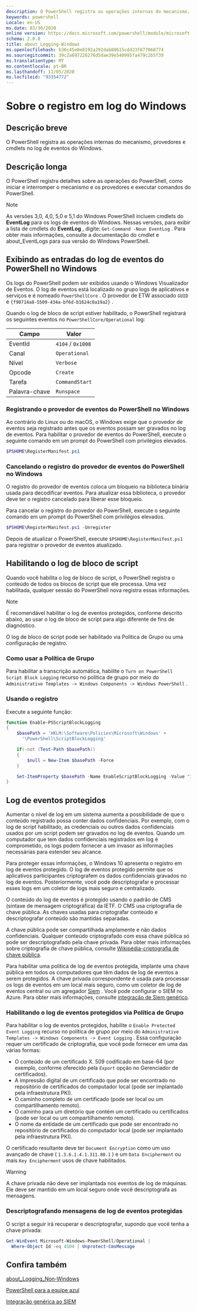 ```yaml
---
description: O PowerShell registra as operações internas do mecanismo, provedores e cmdlets no log de eventos do Windows.
keywords: powershell
Locale: en-US
ms.date: 03/30/2020
online version: https://docs.microsoft.com/powershell/module/microsoft.powershell.core/about/about_logging_windows?view=powershell-7&WT.mc_id=ps-gethelp
schema: 2.0.0
title: about_Logging-Windows
ms.openlocfilehash: b36c45e0e8192a292dab88615cdd23f877068774
ms.sourcegitcommit: 39c2a697228276d5dae39e540995fa479c2b5f39
ms.translationtype: MT
ms.contentlocale: pt-BR
ms.lasthandoff: 11/05/2020
ms.locfileid: "93354772"
---
```

# <a name="about-logging-windows"></a>Sobre o registro em log do Windows

## <a name="short-description"></a>Descrição breve
O PowerShell registra as operações internas do mecanismo, provedores e cmdlets no log de eventos do Windows.

## <a name="long-description"></a>Descrição longa

O PowerShell registra detalhes sobre as operações do PowerShell, como iniciar e interromper o mecanismo e os provedores e executar comandos do PowerShell.

> [!NOTE]
> As versões 3,0, 4,0, 5,0 e 5,1 do Windows PowerShell incluem cmdlets do **EventLog** para os logs de eventos do Windows. Nessas versões, para exibir a lista de cmdlets do **EventLog** , digite: `Get-Command -Noun EventLog` . Para obter mais informações, consulte a documentação do cmdlet e about_EventLogs para sua versão do Windows PowerShell.

## <a name="viewing-the-powershell-event-log-entries-on-windows"></a>Exibindo as entradas do log de eventos do PowerShell no Windows

Os logs do PowerShell podem ser exibidos usando o Windows Visualizador de Eventos. O log de eventos está localizado no grupo logs de aplicativos e serviços e é nomeado `PowerShellCore` . O provedor de ETW associado `GUID` é `{f90714a8-5509-434a-bf6d-b1624c8a19a2}` .

Quando o log de bloco de script estiver habilitado, o PowerShell registrará os seguintes eventos no `PowerShellCore/Operational` log:

|  Campo  |       Valor       |
| ------- | ----------------- |
| EventId | `4104` / `0x1008` |
| Canal | `Operational`     |
| Nível   | `Verbose`         |
| Opcode  | `Create`          |
| Tarefa    | `CommandStart`    |
| Palavra-chave | `Runspace`        |

### <a name="registering-the-powershell-event-provider-on-windows"></a>Registrando o provedor de eventos do PowerShell no Windows

Ao contrário do Linux ou do macOS, o Windows exige que o provedor de eventos seja registrado antes que os eventos possam ser gravados no log de eventos. Para habilitar o provedor de eventos do PowerShell, execute o seguinte comando em um prompt do PowerShell com privilégios elevados.

```powershell
$PSHOME\RegisterManifest.ps1
```

### <a name="unregistering-the-powershell-event-provider-on-windows"></a>Cancelando o registro do provedor de eventos do PowerShell no Windows

O registro do provedor de eventos coloca um bloqueio na biblioteca binária usada para decodificar eventos. Para atualizar essa biblioteca, o provedor deve ter o registro cancelado para liberar esse bloqueio.

Para cancelar o registro do provedor do PowerShell, execute o seguinte comando em um prompt do PowerShell com privilégios elevados.

```powershell
$PSHOME\RegisterManifest.ps1 -Unregister
```

Depois de atualizar o PowerShell, execute `$PSHOME\RegisterManifest.ps1` para registrar o provedor de eventos atualizado.

## <a name="enabling-script-block-logging"></a>Habilitando o log de bloco de script

Quando você habilita o log de bloco de script, o PowerShell registra o conteúdo de todos os blocos de script que ele processa. Uma vez habilitada, qualquer sessão do PowerShell nova registra essas informações.

> [!NOTE]
> É recomendável habilitar o log de eventos protegidos, conforme descrito abaixo, ao usar o log de bloco de script para algo diferente de fins de diagnóstico.

O log de bloco de script pode ser habilitado via Política de Grupo ou uma configuração de registro.

### <a name="using-group-policy"></a>Como usar a Política de Grupo

Para habilitar a transcrição automática, habilite o `Turn on PowerShell Script Block
Logging` recurso no política de grupo por meio do `Administrative Templates -> Windows
Components -> Windows PowerShell` .

### <a name="using-the-registry"></a>Usando o registro

Execute a seguinte função:

```powershell
function Enable-PSScriptBlockLogging
{
    $basePath = 'HKLM:\Software\Policies\Microsoft\Windows' +
      '\PowerShell\ScriptBlockLogging'

    if(-not (Test-Path $basePath))
    {
        $null = New-Item $basePath -Force
    }

    Set-ItemProperty $basePath -Name EnableScriptBlockLogging -Value "1"
}
```

## <a name="protected-event-logging"></a>Log de eventos protegidos

Aumentar o nível de log em um sistema aumenta a possibilidade de que o conteúdo registrado possa conter dados confidenciais. Por exemplo, com o log de script habilitado, as credenciais ou outros dados confidenciais usados por um script podem ser gravados no log de eventos. Quando um computador que tem dados confidenciais registrados em log é comprometido, os logs podem fornecer a um invasor as informações necessárias para estender seu alcance.

Para proteger essas informações, o Windows 10 apresenta o registro em log de eventos protegido.
O log de eventos protegido permite que os aplicativos participantes criptografem os dados confidenciais gravados no log de eventos. Posteriormente, você pode descriptografar e processar esses logs em um coletor de logs mais seguro e centralizado.

O conteúdo do log de eventos é protegido usando o padrão de CMS (sintaxe de mensagem criptográfica) da IETF. O CMS usa criptografia de chave pública. As chaves usadas para criptografar conteúdo e descriptografar conteúdo são mantidas separadas.

A chave pública pode ser compartilhada amplamente e não dados confidenciais. Qualquer conteúdo criptografado com essa chave pública só pode ser descriptografado pela chave privada. Para obter mais informações sobre criptografia de chave pública, consulte [Wikipédia-criptografia de chave pública](https://en.wikipedia.org/wiki/Public-key_cryptography).

Para habilitar uma política de log de eventos protegida, implante uma chave pública em todos os computadores que têm dados de log de eventos a serem protegidos. A chave privada correspondente é usada para processar os logs de eventos em um local mais seguro, como um coletor de log de eventos central ou um agregador [Siem][] . Você pode configurar o SIEM no Azure. Para obter mais informações, consulte [integração de Siem genérico](/cloud-app-security/siem).

### <a name="enabling-protected-event-logging-via-group-policy"></a>Habilitando o log de eventos protegidos via Política de Grupo

Para habilitar o log de eventos protegidos, habilite o `Enable Protected Event Logging` recurso no política de grupo por meio do `Administrative Templates -> Windows Components
-> Event Logging` . Essa configuração requer um certificado de criptografia, que você pode fornecer em uma das várias formas:

- O conteúdo de um certificado X. 509 codificado em base-64 (por exemplo, conforme oferecido pela `Export` opção no Gerenciador de certificados).
- A impressão digital de um certificado que pode ser encontrado no repositório de certificados do computador local (pode ser implantado pela infraestrutura PKI).
- O caminho completo de um certificado (pode ser local ou um compartilhamento remoto).
- O caminho para um diretório que contém um certificado ou certificados (pode ser local ou um compartilhamento remoto).
- O nome da entidade de um certificado que pode ser encontrado no repositório de certificados do computador local (pode ser implantado pela infraestrutura PKI).

O certificado resultante deve ter `Document Encryption` como um uso avançado de chave ( `1.3.6.1.4.1.311.80.1` ) e um `Data Encipherment` ou mais `Key
Encipherment` usos de chave habilitados.

> [!WARNING]
> A chave privada não deve ser implantada nos eventos de log de máquinas. Ele deve ser mantido em um local seguro onde você descriptografa as mensagens.

### <a name="decrypting-protected-event-logging-messages"></a>Descriptografando mensagens de log de eventos protegidas

O script a seguir irá recuperar e descriptografar, supondo que você tenha a chave privada:

```powershell
Get-WinEvent Microsoft-Windows-PowerShell/Operational |
  Where-Object Id -eq 4104 | Unprotect-CmsMessage
```

## <a name="see-also"></a>Confira também

[about_Logging_Non-Windows](about_Logging_Non-Windows.md)

[PowerShell para a equipe azul](https://devblogs.microsoft.com/powershell/powershell-the-blue-team/)

[Integração genérica ao SIEM](/cloud-app-security/siem)

<!-- link references -->
[SIEM]: https://wikipedia.org/wiki/Security_information_and_event_management
